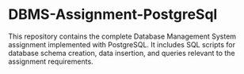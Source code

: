 # DBMS-Assignment-PostgreSql
This repository contains the complete Database Management System assignment implemented with PostgreSQL. It includes SQL scripts for database schema creation, data insertion, and queries relevant to the assignment requirements.
